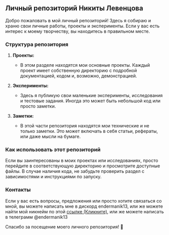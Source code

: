 ## Личный репозиторий Никиты Левенцова

Добро пожаловать в мой личный репозиторий! Здесь я собираю и храню свои личные работы, проекты и эксперименты. Если у вас есть интерес к моему творчеству, вы находитесь в правильном месте.

### Структура репозитория

1. **Проекты:**
    - В этом разделе находятся мои основные проекты. Каждый проект имеет собственную директорию с подробной документацией, кодом и, возможно, демонстрацией.

2. **Эксперименты:**
    - Здесь я публикую свои маленькие эксперименты, исследования и тестовые задания. Иногда это может быть небольшой код или просто заметки.

3. **Заметки:**
    - В этой части репозитория находятся мои технические и не только заметки. Это может включать в себя статьи, рефераты, или даже мысли на бумаге.

### Как использовать этот репозиторий

Если вы заинтересованы в моих проектах или исследованиях, просто перейдите в соответствующую директорию и просмотрите доступные файлы. В случае наличия кода, не забудьте проверить раздел с зависимостями и инструкциями по запуску.

### Контакты

Если у вас есть вопросы, предложения или просто хотите связаться со мной, вы можете написать мне в дискорд endermanik13, или же можете найти мой никнейм по этой [ссылке (Кликните)](https://lookup.guru/999260144435212338), или же можете написать в телеграмм @endermanik13


Спасибо за посещение моего личного репозитория! 🚀

